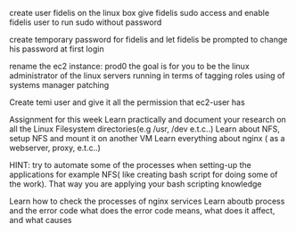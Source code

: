 create user fidelis on the linux box
give fidelis sudo access and enable fidelis user to run sudo without password



create temporary password for fidelis and let fidelis be prompted to change his password at first login

rename the ec2 instance: prod0
the goal is for you to be the linux administrator of the linux servers running
in terms of tagging
roles
using of systems manager
patching


Create temi user and give it all the permission that ec2-user has



Assignment for this week
Learn practically and document your research on all the Linux Filesystem directories(e.g /usr, /dev e.t.c..)
Learn about NFS,  setup NFS and mount it on another VM
Learn everything about nginx ( as a webserver, proxy, e.t.c..)

HINT: try to automate some of the processes when setting-up the applications for example NFS( like creating bash script for doing some of the work). That way you are applying your bash scripting knowledge

Learn how to check the processes of nginx services 
Learn aboutb process and the error code 
what does the error code means,  what does it affect, and what causes 
 